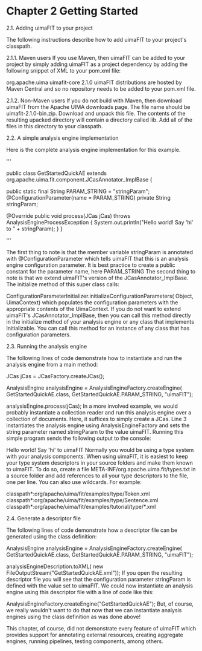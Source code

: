 Chapter 2 Getting Started
============================================

2.1. Adding uimaFIT to your project

The following instructions describe how to add uimaFIT to your project's classpath.

2.1.1. Maven users
If you use Maven, then uimaFIT can be added to your project by simply adding uimaFIT as a project dependency by adding the following snippet of XML to your pom.xml file:

<dependency>
  <groupId>org.apache.uima</groupId>
    <artifactId>uimafit-core</artifactId>
      <version>2.1.0</version>
      </dependency>
      uimaFIT distributions are hosted by Maven Central and so no repository needs to be added to your pom.xml file.

2.1.2. Non-Maven users
If you do not build with Maven, then download uimaFIT from the Apache UIMA downloads page. The file name should be uimafit-2.1.0-bin.zip. Download and unpack this file. The contents of the resulting upacked directory will contain a directory called lib. Add all of the files in this directory to your classpath.

2.2. A simple analysis engine implementation

Here is the complete analysis engine implementation for this example.

'''

public class GetStartedQuickAE
    extends org.apache.uima.fit.component.JCasAnnotator_ImplBase {

  public static final String PARAM_STRING = "stringParam";
    @ConfigurationParameter(name = PARAM_STRING)
      private String stringParam;

  @Override
    public void process(JCas jCas) throws AnalysisEngineProcessException {
        System.out.println("Hello world!  Say 'hi' to " + stringParam);
	  }
	  }

'''


  The first thing to note is that the member variable stringParam is annotated with @ConfigurationParameter which tells uimaFIT that this is an analysis engine configuration parameter. It is best practice to create a public constant for the parameter name, here PARAM_STRING The second thing to note is that we extend uimaFIT's version of the JCasAnnotator_ImplBase. The initialize method of this super class calls:

ConfigurationParameterInitializer.initializeConfigurationParameters(
  Object, UimaContext)
  which populates the configuration parameters with the appropriate contents of the UimaContext. If you do not want to extend uimaFIT's JCasAnnotator_ImplBase, then you can call this method directly in the initialize method of your analysis engine or any class that implements Initializable. You can call this method for an instance of any class that has configuration parameters.




2.3. Running the analysis engine

The following lines of code demonstrate how to instantiate and run the analysis engine from a main method:

JCas jCas = JCasFactory.createJCas();

AnalysisEngine analysisEngine = AnalysisEngineFactory.createEngine(
  GetStartedQuickAE.class,
    GetStartedQuickAE.PARAM_STRING, "uimaFIT");

analysisEngine.process(jCas);
In a more involved example, we would probably instantiate a collection reader and run this analysis engine over a collection of documents. Here, it suffices to simply create a JCas. Line 3 instantiates the analysis engine using AnalysisEngineFactory and sets the string parameter named stringParam to the value uimaFIT. Running this simple program sends the following output to the console:

Hello world!  Say 'hi' to uimaFIT
Normally you would be using a type system with your analysis components. When using uimaFIT, it is easiest to keep your type system descriptors in your source folders and make them known to uimaFIT. To do so, create a file META-INF/org.apache.uima.fit/types.txt in a source folder and add references to all your type descriptors to the file, one per line. You can also use wildcards. For example:

classpath*:org/apache/uima/fit/examples/type/Token.xml
classpath*:org/apache/uima/fit/examples/type/Sentence.xml
classpath*:org/apache/uima/fit/examples/tutorial/type/*.xml



2.4. Generate a descriptor file


The following lines of code demonstrate how a descriptor file can be generated using the class definition:

AnalysisEngine analysisEngine = AnalysisEngineFactory.createEngine(
  GetStartedQuickAE.class,
    GetStartedQuickAE.PARAM_STRING, "uimaFIT");

analysisEngineDescription.toXML(
  new FileOutputStream("GetStartedQuickAE.xml"));
  If you open the resulting descriptor file you will see that the configuration parameter stringParam is defined with the value set to uimaFIT. We could now instantiate an analysis engine using this descriptor file with a line of code like this:

AnalysisEngineFactory.createEngine("GetStartedQuickAE");
But, of course, we really wouldn't want to do that now that we can instantiate analysis engines using the class definition as was done above!

This chapter, of course, did not demonstrate every feature of uimaFIT which provides support for annotating external resources, creating aggregate engines, running pipelines, testing components, among others.


